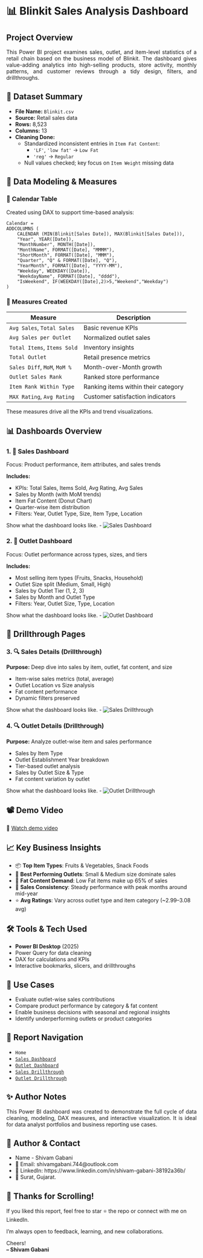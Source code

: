 # 📊 Blinkit Sales Analysis Dashboard

## Project Overview

<p align='justify'>
This Power BI project examines sales, outlet, and item-level statistics of a retail chain based on the business model of Blinkit. The dashboard gives value-adding analytics into high-selling products, store activity, monthly patterns, and customer reviews through a tidy design, filters, and drillthroughs.
</p>

## 📁 Dataset Summary

- **File Name:** `Blinkit.csv`
- **Source:** Retail sales data
- **Rows:** 8,523
- **Columns:** 13
- **Cleaning Done:**  
  - Standardized inconsistent entries in `Item Fat Content`:
    - `'LF'`, `'low fat'` → `Low Fat`
    - `'reg'` → `Regular`
  - Null values checked; key focus on `Item Weight` missing data

## 📐 Data Modeling & Measures

### 📅 **Calendar Table**
Created using DAX to support time-based analysis:
```DAX
Calendar = 
ADDCOLUMNS (
    CALENDAR (MIN(Blinkit[Sales Date]), MAX(Blinkit[Sales Date])),
    "Year", YEAR([Date]),
    "MonthNumber", MONTH([Date]),
    "MonthName", FORMAT([Date], "MMMM"),
    "ShortMonth", FORMAT([Date], "MMM"),
    "Quarter", "Q" & FORMAT([Date], "Q"),
    "YearMonth", FORMAT([Date], "YYYY-MM"),
    "Weekday", WEEKDAY([Date]),
    "WeekdayName", FORMAT([Date], "dddd"),
    "IsWeekend", IF(WEEKDAY([Date],2)>5,"Weekend","Weekday")
)
```

### 🔢 Measures Created

| Measure                      | Description                                 |
|------------------------------|---------------------------------------------|
| `Avg Sales`, `Total Sales`   | Basic revenue KPIs                         |
| `Avg Sales per Outlet`       | Normalized outlet sales                    |
| `Total Items`, `Items Sold`  | Inventory insights                         |
| `Total Outlet`               | Retail presence metrics                    |
| `Sales Diff`, `MoM`, `MoM %` | Month-over-Month growth                    |
| `Outlet Sales Rank`          | Ranked store performance                   |
| `Item Rank Within Type`      | Ranking items within their category        |
| `MAX Rating`, `Avg Rating`   | Customer satisfaction indicators           |

These measures drive all the KPIs and trend visualizations.

## 📊 Dashboards Overview

### 1. 🔹 **Sales Dashboard**
Focus: Product performance, item attributes, and sales trends

**Includes:**
- KPIs: Total Sales, Items Sold, Avg Rating, Avg Sales
- Sales by Month (with MoM trends)
- Item Fat Content (Donut Chart)
- Quarter-wise item distribution
- Filters: Year, Outlet Type, Size, Item Type, Location

Show what the dashboard looks like. - ![Sales Dashboard](Snapshot_of_Sales_Dashboard.png)

### 2. 🔹 **Outlet Dashboard**
Focus: Outlet performance across types, sizes, and tiers

**Includes:**
- Most selling item types (Fruits, Snacks, Household)
- Outlet Size split (Medium, Small, High)
- Sales by Outlet Tier (1, 2, 3)
- Sales by Month and Outlet Type
- Filters: Year, Outlet Size, Type, Location

Show what the dashboard looks like. - ![Outlet Dashboard](Snapshot_of_Outlet_Dashboard.png)

## 🔁 Drillthrough Pages

### 3. 🔍 **Sales Details (Drillthrough)**
**Purpose:** Deep dive into sales by item, outlet, fat content, and size  
- Item-wise sales metrics (total, average)
- Outlet Location vs Size analysis
- Fat content performance
- Dynamic filters preserved

Show what the dashboard looks like. - ![Sales Drillthrough](Snapshot_of_Sales_Drillthrough.png)

### 4. 🔍 **Outlet Details (Drillthrough)**
**Purpose:** Analyze outlet-wise item and sales performance  
- Sales by Item Type
- Outlet Establishment Year breakdown
- Tier-based outlet analysis
- Sales by Outlet Size & Type
- Fat content variation by outlet

Show what the dashboard looks like. - ![Outlet Drillthrough](Snapshot_of_Outlet_Drillthrough.png)

## 📽️ Demo Video

🔗 [Watch demo video](https://drive.google.com/file/d/1jV3IluddHjfd2e9ss06X8JfiYEe0L_JI/view)

## 📈 Key Business Insights

- 📦 **Top Item Types**: Fruits & Vegetables, Snack Foods
- 🏪 **Best Performing Outlets**: Small & Medium size dominate sales
- 🥗 **Fat Content Demand**: Low Fat items make up 65% of sales
- 📅 **Sales Consistency**: Steady performance with peak months around mid-year
- ⭐ **Avg Ratings**: Vary across outlet type and item category (~2.99–3.08 avg)

## 🛠 Tools & Tech Used

- **Power BI Desktop** (2025)
- Power Query for data cleaning
- DAX for calculations and KPIs
- Interactive bookmarks, slicers, and drillthroughs

## 📎 Use Cases

- Evaluate outlet-wise sales contributions
- Compare product performance by category & fat content
- Enable business decisions with seasonal and regional insights
- Identify underperforming outlets or product categories

## 📌 Report Navigation

- `Home`  
- [`Sales Dashboard`](https://github.com/Shivs0147/Blinkit-Report-PBI/blob/main/Snapshot_of_Sales_Dashboard.png)
- [`Outlet Dashboard`](https://github.com/Shivs0147/Blinkit-Report-PBI/blob/main/Snapshot_of_Outlet_Dashboard.png) 
- [`Sales Drillthrough`](https://github.com/Shivs0147/Blinkit-Report-PBI/blob/main/Snapshot_of_Sales_Drillthrough.png)
- [`Outlet Drillthrough`](https://github.com/Shivs0147/Blinkit-Report-PBI/blob/main/Snapshot_of_Outlet_Drillthrough.png)

## ✨ Author Notes

<p align='justify'>
This Power BI dashboard was created to demonstrate the full cycle of data cleaning, modeling, DAX measures, and interactive visualization. It is ideal for data analyst portfolios and business reporting use cases.
</p>

## **👤 Author & Contact**

<ul>
  <li>Name - Shivam Gabani</li>
  <li>📧 Email: shivamgabani.744@outlook.com</li>
  <li>💼 LinkedIn: https://www.linkedin.com/in/shivam-gabani-38192a36b/</li>
  <li>📍 Surat, Gujarat.</li>
</ul>

## 🙌 Thanks for Scrolling!

If you liked this report, feel free to star ⭐ the repo or connect with me on LinkedIn.

I’m always open to feedback, learning, and new collaborations.

Cheers!  
**– Shivam Gabani**
